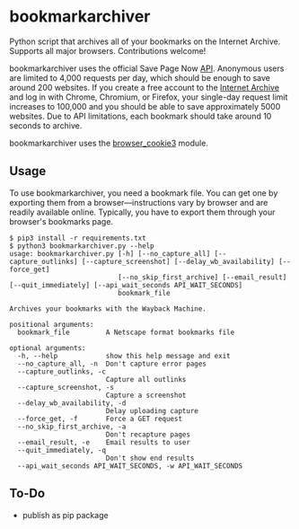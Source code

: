 # bookmarkarchiver
Python script that archives all of your bookmarks on the Internet Archive. Supports all major browsers. Contributions welcome!

bookmarkarchiver uses the official Save Page Now [API](https://docs.google.com/document/d/1Nsv52MvSjbLb2PCpHlat0gkzw0EvtSgpKHu4mk0MnrA). Anonymous users are limited to 4,000 requests per day, which should be enough to save around 200 websites. If you create a free account to the [Internet Archive](https://archive.org/) and log in with Chrome, Chromium, or Firefox, your single-day request limit increases to 100,000 and you should be able to save approximately 5000 websites. Due to API limitations, each bookmark should take around 10 seconds to archive.

bookmarkarchiver uses the [browser_cookie3](https://github.com/borisbabic/browser_cookie3) module.

## Usage
To use bookmarkarchiver, you need a bookmark file. You can get one by exporting them from a browser—instructions vary by browser and are readily available online. Typically, you have to export them through your browser's bookmarks page.
```
$ pip3 install -r requirements.txt
$ python3 bookmarkarchiver.py --help
usage: bookmarkarchiver.py [-h] [--no_capture_all] [--capture_outlinks] [--capture_screenshot] [--delay_wb_availability] [--force_get]
                           [--no_skip_first_archive] [--email_result] [--quit_immediately] [--api_wait_seconds API_WAIT_SECONDS]
                           bookmark_file

Archives your bookmarks with the Wayback Machine.

positional arguments:
  bookmark_file         A Netscape format bookmarks file

optional arguments:
  -h, --help            show this help message and exit
  --no_capture_all, -n  Don't capture error pages
  --capture_outlinks, -c
                        Capture all outlinks
  --capture_screenshot, -s
                        Capture a screenshot
  --delay_wb_availability, -d
                        Delay uploading capture
  --force_get, -f       Force a GET request
  --no_skip_first_archive, -a
                        Don't recapture pages
  --email_result, -e    Email results to user
  --quit_immediately, -q
                        Don't show end results
  --api_wait_seconds API_WAIT_SECONDS, -w API_WAIT_SECONDS
```

## To-Do
- publish as pip package
